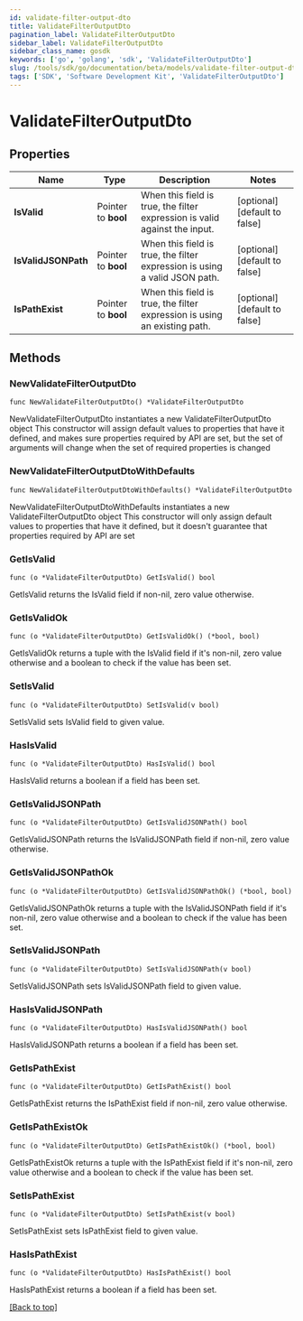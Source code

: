 ```yaml
---
id: validate-filter-output-dto
title: ValidateFilterOutputDto
pagination_label: ValidateFilterOutputDto
sidebar_label: ValidateFilterOutputDto
sidebar_class_name: gosdk
keywords: ['go', 'golang', 'sdk', 'ValidateFilterOutputDto'] 
slug: /tools/sdk/go/documentation/beta/models/validate-filter-output-dto
tags: ['SDK', 'Software Development Kit', 'ValidateFilterOutputDto']
---
```


# ValidateFilterOutputDto

## Properties

Name | Type | Description | Notes
------------ | ------------- | ------------- | -------------
**IsValid** | Pointer to **bool** | When this field is true, the filter expression is valid against the input. | [optional] [default to false]
**IsValidJSONPath** | Pointer to **bool** | When this field is true, the filter expression is using a valid JSON path. | [optional] [default to false]
**IsPathExist** | Pointer to **bool** | When this field is true, the filter expression is using an existing path. | [optional] [default to false]

## Methods

### NewValidateFilterOutputDto

`func NewValidateFilterOutputDto() *ValidateFilterOutputDto`

NewValidateFilterOutputDto instantiates a new ValidateFilterOutputDto object
This constructor will assign default values to properties that have it defined,
and makes sure properties required by API are set, but the set of arguments
will change when the set of required properties is changed

### NewValidateFilterOutputDtoWithDefaults

`func NewValidateFilterOutputDtoWithDefaults() *ValidateFilterOutputDto`

NewValidateFilterOutputDtoWithDefaults instantiates a new ValidateFilterOutputDto object
This constructor will only assign default values to properties that have it defined,
but it doesn't guarantee that properties required by API are set

### GetIsValid

`func (o *ValidateFilterOutputDto) GetIsValid() bool`

GetIsValid returns the IsValid field if non-nil, zero value otherwise.

### GetIsValidOk

`func (o *ValidateFilterOutputDto) GetIsValidOk() (*bool, bool)`

GetIsValidOk returns a tuple with the IsValid field if it's non-nil, zero value otherwise
and a boolean to check if the value has been set.

### SetIsValid

`func (o *ValidateFilterOutputDto) SetIsValid(v bool)`

SetIsValid sets IsValid field to given value.

### HasIsValid

`func (o *ValidateFilterOutputDto) HasIsValid() bool`

HasIsValid returns a boolean if a field has been set.

### GetIsValidJSONPath

`func (o *ValidateFilterOutputDto) GetIsValidJSONPath() bool`

GetIsValidJSONPath returns the IsValidJSONPath field if non-nil, zero value otherwise.

### GetIsValidJSONPathOk

`func (o *ValidateFilterOutputDto) GetIsValidJSONPathOk() (*bool, bool)`

GetIsValidJSONPathOk returns a tuple with the IsValidJSONPath field if it's non-nil, zero value otherwise
and a boolean to check if the value has been set.

### SetIsValidJSONPath

`func (o *ValidateFilterOutputDto) SetIsValidJSONPath(v bool)`

SetIsValidJSONPath sets IsValidJSONPath field to given value.

### HasIsValidJSONPath

`func (o *ValidateFilterOutputDto) HasIsValidJSONPath() bool`

HasIsValidJSONPath returns a boolean if a field has been set.

### GetIsPathExist

`func (o *ValidateFilterOutputDto) GetIsPathExist() bool`

GetIsPathExist returns the IsPathExist field if non-nil, zero value otherwise.

### GetIsPathExistOk

`func (o *ValidateFilterOutputDto) GetIsPathExistOk() (*bool, bool)`

GetIsPathExistOk returns a tuple with the IsPathExist field if it's non-nil, zero value otherwise
and a boolean to check if the value has been set.

### SetIsPathExist

`func (o *ValidateFilterOutputDto) SetIsPathExist(v bool)`

SetIsPathExist sets IsPathExist field to given value.

### HasIsPathExist

`func (o *ValidateFilterOutputDto) HasIsPathExist() bool`

HasIsPathExist returns a boolean if a field has been set.


[[Back to top]](#) 


